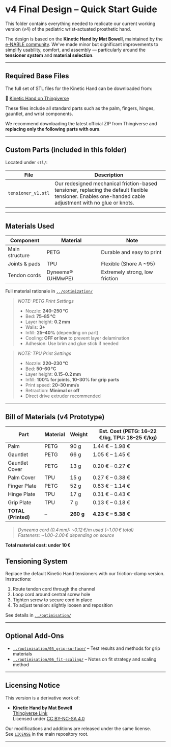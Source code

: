 # v4 Final Design – Quick Start Guide

This folder contains everything needed to replicate our current working version (v4) of the pediatric wrist-actuated prosthetic hand.

The design is based on the **Kinetic Hand by Mat Bowell**, maintained by the [e-NABLE community](https://enablingthefuture.org/). We've made minor but significant improvements to simplify usability, comfort, and assembly — particularly around the **tensioner system** and **material selection**.

---

## Required Base Files

The full set of STL files for the Kinetic Hand can be downloaded from:

🔗 [Kinetic Hand on Thingiverse](https://www.thingiverse.com/thing:4618922)

These files include all standard parts such as the palm, fingers, hinges, gauntlet, and wrist components.

We recommend downloading the latest official ZIP from Thingiverse and **replacing only the following parts with ours**.

---

## Custom Parts (included in this folder)

Located under `stl/`:

| File | Description |
|------|-------------|
| `tensioner_v1.stl` | Our redesigned mechanical friction-based tensioner, replacing the default flexible tensioner. Enables one-handed cable adjustment with no glue or knots. |

---

## Materials Used

| Component      | Material | Note |
|----------------|----------|------|
| Main structure | PETG     | Durable and easy to print |
| Joints & pads  | TPU      | Flexible (Shore A ~95) |
| Tendon cords   | Dyneema® (UHMwPE) | Extremely strong, low friction |

Full material rationale in [`../optimization/`](../optimization/02_material-selection/)

> *NOTE: PETG Print Settings*  
> - Nozzle: **240–250 °C**  
> - Bed: **75–85 °C**  
> - Layer height: **0.2 mm**  
> - Walls: **3+**  
> - Infill: **25–40%** (depending on part)  
> - Cooling: **OFF or low** to prevent layer delamination  
> - Adhesion: Use brim and glue stick if needed

> *NOTE: TPU Print Settings*  
> - Nozzle: **220–230 °C**  
> - Bed: **50–60 °C**  
> - Layer height: **0.15–0.2 mm**  
> - Infill: **100% for joints**, **10–30% for grip parts**  
> - Print speed: **20–30 mm/s**  
> - Retraction: **Minimal or off**  
> - Direct drive extruder recommended

---

##  Bill of Materials (v4 Prototype)

| Part               | Material | Weight | Est. Cost (PETG: 16–22 €/kg, TPU: 18–25 €/kg) |
|--------------------|----------|--------|-----------------------------------------------|
| Palm               | PETG     | 90 g   | 1.44 € – 1.98 €                               |
| Gauntlet           | PETG     | 66 g   | 1.05 € – 1.45 €                               |
| Gauntlet Cover     | PETG     | 13 g   | 0.20 € – 0.27 €                               |
| Palm Cover         | TPU      | 15 g   | 0.27 € – 0.38 €                               |
| Finger Plate       | PETG     | 52 g   | 0.83 € – 1.14 €                               |
| Hinge Plate        | TPU      | 17 g   | 0.31 € – 0.43 €                               |
| Grip Plate         | TPU      | 7 g    | 0.13 € – 0.18 €                               |
| **TOTAL (Printed)**| –        | **260 g** | **4.23 € – 5.38 €**                          |

> *Dyneema cord (0.4 mm): ~0.12 €/m used (~1.00 € total)*  
> *Fasteners: ~1.00–2.00 € depending on source*

**Total material cost: under 10 €**

## Tensioning System

Replace the default Kinetic Hand tensioners with our friction-clamp version. Instructions:

1. Route tendon cord through the channel
2. Loop cord around central screw hole
3. Tighten screw to secure cord in place
4. To adjust tension: slightly loosen and reposition

See details in [`../optimisation/`](../optimization/04_tensor-system/)

---

## Optional Add-Ons

- [`../optimisation/05_grip-surface/`](../optimisation/05_grip-surface/) – Test results and methods for grip materials  
- [`../optimisation/06_fit-scaling/`](../optimisation/06_fit-scaling/) – Notes on fit strategy and scaling method

---

## Licensing Notice

This version is a derivative work of:

- **Kinetic Hand by Mat Bowell**  
  [Thingiverse Link](https://www.thingiverse.com/thing:4618922)  
  Licensed under [CC BY-NC-SA 4.0](https://creativecommons.org/licenses/by-nc-sa/4.0/)

Our modifications and additions are released under the same license.  
See [`LICENSE`](../LICENSE) in the main repository root.

---
